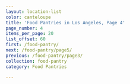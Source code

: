 ```yaml
---
layout: location-list
color: canteloupe
title: 'Food Pantries in Los Angeles, Page 4'
page_number: 4
items_per_page: 20
list_offset: 60
first: /food-pantry/
next: /food-pantry/page5/
previous: /food-pantry/page3/
collection: food-pantry
category: Food Pantries

---
```

